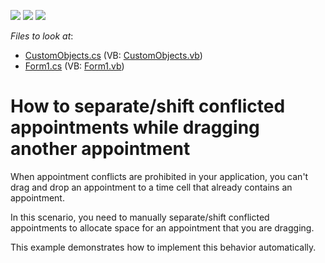 <!-- default badges list -->
![](https://img.shields.io/endpoint?url=https://codecentral.devexpress.com/api/v1/VersionRange/128636006/13.1.8%2B)
[![](https://img.shields.io/badge/Open_in_DevExpress_Support_Center-FF7200?style=flat-square&logo=DevExpress&logoColor=white)](https://supportcenter.devexpress.com/ticket/details/E5007)
[![](https://img.shields.io/badge/📖_How_to_use_DevExpress_Examples-e9f6fc?style=flat-square)](https://docs.devexpress.com/GeneralInformation/403183)
<!-- default badges end -->
<!-- default file list -->
*Files to look at*:

* [CustomObjects.cs](./CS/WindowsFormsApplication1/CustomObjects.cs) (VB: [CustomObjects.vb](./VB/WindowsFormsApplication1/CustomObjects.vb))
* [Form1.cs](./CS/WindowsFormsApplication1/Form1.cs) (VB: [Form1.vb](./VB/WindowsFormsApplication1/Form1.vb))
<!-- default file list end -->
# How to separate/shift conflicted appointments while dragging another appointment


<p>When appointment conflicts are prohibited in your application, you can't drag and drop an appointment to a time cell that already contains an appointment.</p><p>In this scenario, you need to manually separate/shift conflicted appointments to allocate space for an appointment that you are dragging.</p><p>This example demonstrates how to implement this behavior automatically.</p>

<br/>


